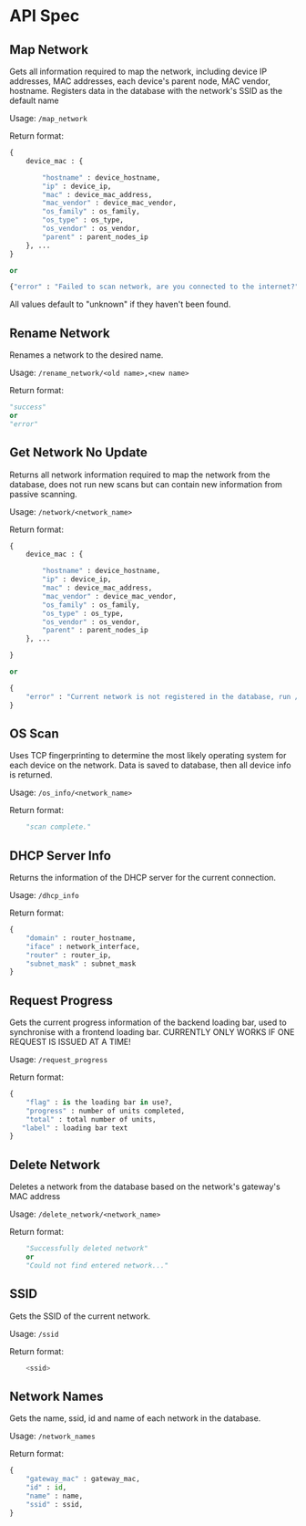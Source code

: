 # API Spec #

## Map Network ##

Gets all information required to map the network, including device IP addresses, MAC addresses, each device's parent node, MAC vendor, hostname. 
Registers data in the database with the network's SSID as the default name

Usage: ```/map_network```

Return format:
```python
{
    device_mac : {

        "hostname" : device_hostname,
        "ip" : device_ip,
        "mac" : device_mac_address,
        "mac_vendor" : device_mac_vendor,
        "os_family" : os_family,
        "os_type" : os_type,
        "os_vendor" : os_vendor,
        "parent" : parent_nodes_ip
    }, ...
}

or

{"error" : "Failed to scan network, are you connected to the internet?"}

```
All values default to "unknown" if they haven't been found.

## Rename Network ##

Renames a network to the desired name.

Usage: ```/rename_network/<old name>,<new name>```

Return format:
```python
"success"
or
"error"

```

## Get Network No Update ##

Returns all network information required to map the network from the database, does not run new scans but can contain new information from passive scanning.

Usage: ```/network/<network_name>```

Return format:
```python
{
    device_mac : {

        "hostname" : device_hostname,
        "ip" : device_ip,
        "mac" : device_mac_address,
        "mac_vendor" : device_mac_vendor,
        "os_family" : os_family,
        "os_type" : os_type,
        "os_vendor" : os_vendor,
        "parent" : parent_nodes_ip
    }, ...

}

or

{
    "error" : "Current network is not registered in the database, run /map_network to add this network to the database."
}
```

## OS Scan ##

Uses TCP fingerprinting to determine the most likely operating system for each device on the network.
Data is saved to database, then all device info is returned.

Usage: ```/os_info/<network_name>```

Return format:
```python
    "scan complete."
```

## DHCP Server Info ##

Returns the information of the DHCP server for the current connection.

Usage: ```/dhcp_info```

Return format:
```python
{
    "domain" : router_hostname,
    "iface" : network_interface,
    "router" : router_ip,
    "subnet_mask" : subnet_mask
}
```

## Request Progress ##

Gets the current progress information of the backend loading bar, used to synchronise with a frontend loading bar. CURRENTLY ONLY WORKS IF ONE REQUEST IS ISSUED AT A TIME!

Usage: ```/request_progress```

Return format:
```python
{
    "flag" : is the loading bar in use?,
    "progress" : number of units completed,
    "total" : total number of units,
   "label" : loading bar text
}
```

## Delete Network ##

Deletes a network from the database based on the network's gateway's MAC address

Usage: ```/delete_network/<network_name>```

Return format:
```python
    "Successfully deleted network"
    or
    "Could not find entered network..."
```

## SSID ##

Gets the SSID of the current network.

Usage: ```/ssid```

Return format:
```python
    <ssid>
```

## Network Names ##

Gets the name, ssid, id and name of each network in the database.

Usage: ```/network_names```

Return format:
```python
{
    "gateway_mac" : gateway_mac,
    "id" : id,
    "name" : name,
    "ssid" : ssid,
}
```

